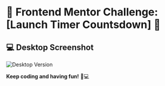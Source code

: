# 🌟 Frontend Mentor Challenge: [Launch Timer Countsdown] 🌟





 ## 💻 Desktop Screenshot 


 ![Desktop Version](https://github.com/ShinobiKoda/launch-counterdown-timer/assets/145020092/48b351d5-45b6-4550-a258-18cf7098bfe5)
 

**Keep coding and having fun!** 🚀💻
